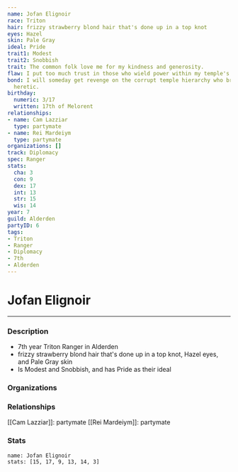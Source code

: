 ```yaml
---
name: Jofan Elignoir
race: Triton
hair: frizzy strawberry blond hair that's done up in a top knot
eyes: Hazel
skin: Pale Gray
ideal: Pride
trait1: Modest
trait2: Snobbish
trait: The common folk love me for my kindness and generosity.
flaw: I put too much trust in those who wield power within my temple's hierarchy.
bond: I will someday get revenge on the corrupt temple hierarchy who branded me a
  heretic.
birthday:
  numeric: 3/17
  written: 17th of Melorent
relationships:
- name: Cam Lazziar
  type: partymate
- name: Rei Mardeiym
  type: partymate
organizations: []
track: Diplomacy
spec: Ranger
stats:
  cha: 3
  con: 9
  dex: 17
  int: 13
  str: 15
  wis: 14
year: 7
guild: Alderden
partyID: 6
tags:
- Triton
- Ranger
- Diplomacy
- 7th
- Alderden
---
```

# Jofan Elignoir
---
### Description
- 7th year Triton Ranger in Alderden
- frizzy strawberry blond hair that's done up in a top knot, Hazel eyes, and Pale Gray skin
- Is Modest and Snobbish, and has Pride as their ideal

### Organizations
### Relationships
[[Cam Lazziar]]: partymate
[[Rei Mardeiym]]: partymate
### Stats
```statblock
name: Jofan Elignoir
stats: [15, 17, 9, 13, 14, 3]
```
